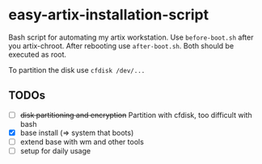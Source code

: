 # easy-artix-installation-script
Bash script for automating my artix workstation. Use `before-boot.sh` after you artix-chroot. After rebooting use `after-boot.sh`. Both should be executed as root. 

To partition the disk use `cfdisk /dev/...`

## TODOs
- [ ] ~~disk partitioning and encryption~~ Partition with cfdisk, too difficult with bash 
- [x] base install (=> system that boots)
- [ ] extend base with wm and other tools
- [ ] setup for daily usage
